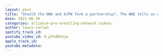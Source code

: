 ```yaml
---
layout: post
title: "Should the NWA and AJPW form a partnership?, The WWE tells us who the top 50 greatest tag teams are"
date: 2021-06-30
categories: alliance-pro-wrestling-network videos
author: lewis-carlan
spotify_track_id: 
youtube_video_id: R_pTnd8nVjw
apple_track_id: 
youtube_metadata: 
---
```

